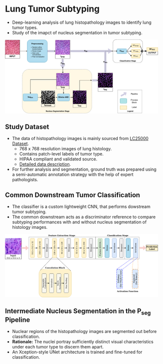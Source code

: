 # Lung Tumor Subtyping

- Deep-learning analysis of lung histopathology images to identify lung tumor types.    
- Study of the imapct of nucleus segmentation in tumor subtyping.

![Proposed Pipeline](./figures/DrawIO/Overall-Flowchart_V3.drawio.png)

## Study Dataset

- The data of histopathology images is mainly sourced from [LC25000 Dataset](https://www.kaggle.com/datasets/andrewmvd/lung-and-colon-cancer-histopathological-images).
  - 768 x 768 resolution images of lung histology.
  - Contains patch-level labels of tumor type.
  - HIPAA compliant and validated source.
  - [Detailed data description](https://arxiv.org/abs/1912.12142v1).
- For further analysis and segmentation, ground truth was prepared using a semi-automatic annotation strategy with the help of expert pathologists.

## Common Downstream Tumor Classification

- The classifier is a custom lightweight CNN, that performs dowstream tumor subtyping.
- The common downstream acts as a discriminator reference to compare subtyping performances with and without nucleus segmentation of histology images.

![CNN Classifier](./figures/DrawIO/Classifier-Overall_V1.drawio.png)

## Intermediate Nucleus Segmentation in the P<sub>seg</sub> Pipeline

- Nuclear regions of the histopathology images are segmented out before classification.
- **Rationale:** The nuclei portray sufficiently distinct visual characteristics under each tumor type to discern them apart.
- An Xception-style UNet architecture is trained and fine-tuned for classification.
